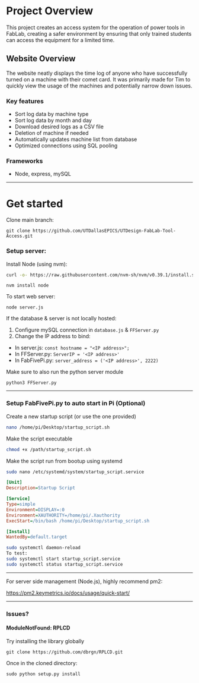 # Project Overview

This project creates an access system for the operation of power tools in FabLab, creating a safer environment by ensuring that only trained students can access the equipment for a limited time. 

## Website Overview

The website neatly displays the time log of anyone who have successfully turned on a machine with their comet card. It was primarily made for Tim to quickly view the usage of the machines and potentially narrow down issues. 

### Key features

- Sort log data by machine type
- Sort log data by month and day
- Download desired logs as a CSV file
- Deletion of machine if needed
- Automatically updates machine list from database
- Optimized connections using SQL pooling

### Frameworks

- Node, express, mySQL

_____

# Get started

Clone main branch:
```
git clone https://github.com/UTDallasEPICS/UTDesign-FabLab-Tool-Access.git
```

### Setup server:

Install Node (using nvm):

```bash
curl -o- https://raw.githubusercontent.com/nvm-sh/nvm/v0.39.1/install.sh | bash
```
```
nvm install node
```
To start web server:
```
node server.js
```

If the database & server is not locally hosted:

1. Configure mySQL connection in `database.js` & `FFServer.py`
2. Change the IP address to bind:
  - In server.js: `const hostname = "<IP address>";`
  - In FFServer.py: `ServerIP = '<IP address>'`
  - In FabFivePi.py: `server_address = ('<IP address>', 2222)`

Make sure to also run the python server module

```
python3 FFServer.py
```

___________________________________________

### Setup FabFivePi.py to auto start in Pi (Optional)

Create a new startup script (or use the one provided)

```bash
nano /home/pi/Desktop/startup_script.sh
```

Make the script executable

```bash
chmod +x /path/startup_script.sh
```


Make the script run from bootup using systemd
```bash
sudo nano /etc/systemd/system/startup_script.service
```
```ini
[Unit]
Description=Startup Script

[Service]
Type=simple
Environment=DISPLAY=:0
Environment=XAUTHORITY=/home/pi/.Xauthority
ExecStart=/bin/bash /home/pi/Desktop/startup_script.sh

[Install]
WantedBy=default.target
```

```bash
sudo systemctl daemon-reload
To test:
sudo systemctl start startup_script.service
sudo systemctl status startup_script.service
```

______________________________________________

For server side management (Node.js), highly recommend pm2:

https://pm2.keymetrics.io/docs/usage/quick-start/

__________________________________________

### Issues?

#### ModuleNotFound: RPLCD

Try installing the library globally

```
git clone https://github.com/dbrgn/RPLCD.git
```
Once in the cloned directory:
```
sudo python setup.py install
```
